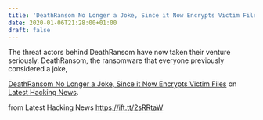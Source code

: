 ```yaml
---
title: 'DeathRansom No Longer a Joke, Since it Now Encrypts Victim Files'
date: 2020-01-06T21:28:00+01:00
draft: false
---
```


The threat actors behind DeathRansom have now taken their venture seriously. DeathRansom, the ransomware that everyone previously considered a joke,

[DeathRansom No Longer a Joke, Since it Now Encrypts Victim Files](https://latesthackingnews.com/2020/01/06/deathransom-no-longer-a-joke-since-it-now-does-encrypt-victim-files/) on [Latest Hacking News](https://latesthackingnews.com).

  
  
from Latest Hacking News https://ift.tt/2sRRtaW